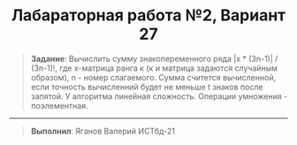 <h1 align="center">Лабараторная работа №2, Вариант 27 </h1>

> __Задание__: Вычислить сумму знакопеременного ряда |х * (3n-1)| / (3n-1)!, 
> где х-матрица ранга к (к и матрица задаются случайным образом), n - номер слагаемого. 
> Сумма считется вычисленной, если точность вычисленний будет не меньше t знаков после запятой. 
> У алгоритма линейная сложность. Операции умножения - поэлементная. 
--- 
> __Выполнил__: Яганов Валерий ИСТбд-21 
